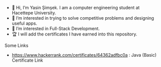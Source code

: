 - 👋 Hi, I’m Yasin Şimşek. I am a computer engineering student at Hacettepe University.
- 👀 I’m interested in trying to solve competitive problems and designing useful apps.
- 🌱 I’m interested in Full-Stack Development.
- 🏆 I will add the certificates I have earned into this repository.

Some Links

- https://www.hackerrank.com/certificates/64362adfbc0a : Java (Basic) Certificate Link
